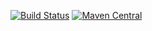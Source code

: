 [![Build Status](https://travis-ci.org/hkokocin/Atheris.svg?branch=master)](https://travis-ci.org/hkokocin/Atheris)
[![Maven Central](https://img.shields.io/maven-central/v/com.github.hkokocin.atheris/atheris.svg)](http://search.maven.org/#search%7Cga%7C1%7Cg%3A%22com.github.hkokocin.atheris%22%20AND%20a%3A%atheris%22)
